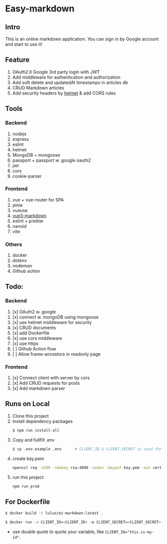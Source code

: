 # Easy-markdown

## Intro

This is an online markdown application.  You can sign in by Google account and start to use it!

## Feature

1. OAuth2.0 Google 3rd party login with JWT
2. Add middleware for authentication and authorization
3. Add soft delete and updatedAt timestamps in articles db
4. CRUD Markdown articles
5. Add security headers by [helmet](https://helmetjs.github.io/) & add CORS rules

## Tools

### Backend

1. nodejs
2. express
3. eslint
4. helmet
5. MongoDB + mongoose
6. passport + passport w. google oauth2
7. jwt
8. cors
9. cookie-parser

### Frontend
1. vue + vue-router for SPA
2. pinia
4. vueuse
5. [vue3-markdown](https://www.npmjs.com/package/vue3-markdown)
6. eslint + prettier
7. nanoid
8. vite

### Others
1. docker
2. dotenv
3. nodemon
4. Github action

## Todo:

### Backend

1. [x] OAuth2 w. google
2. [x] connect w. mongoDB using mongoose
4. [x] use helmet middleware for security
5. [x] CRUD documents
6. [x] add Dockerfile
3. [x] use cors middleware
6. [x] use https
7. [ ] Github Action flow
8. [ ] Allow frame-ancestors in readonly page 

### Frontend 

1. [x] Connect client with server by cors
2. [x] Add CRUD requests for posts
3. [x] Add markdown parser

## Runs on Local

1. Clone this project
2. Install dependency packages
    ```bash
    $ npm run install-all
    ```
3. Copy and fullfill .env
    ```bash
    $ cp .env.example .env      # CLIENT_ID & CLIENT_SECRET is used for Google Auth
    ```
4. create key.pem
    ```bash
    openssl req -x509 -newkey rsa:4096 -nodes -keyout key.pem -out cert.pem -days 365 -subj '/CN=non /O=My Company Name LTD./C=US'
    ```
5. run this project
    ```bash
    npm run prod
    ```

## For Dockerfile
```bash
$ docker build -t luluo/ez-markdown:latest .
```

```bash
$ docker run -e CLIENT_ID=<CLIENT_ID> -e CLIENT_SECRET=<CLIENT_SECRET> -e JWT_SECRET_KEY=<JWT_SECRET_KEY> -e MONGO_DB=<MONGO_DB> -p 8000:8000 <your-name>/<project-name>:latest
```
- use double quote to quote your variable, like `CLIENT_ID="this-is-my-id"`.